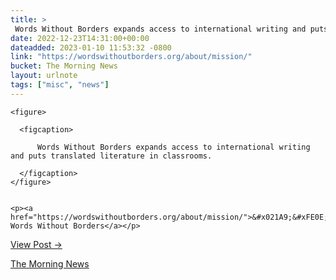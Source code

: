 ```yaml
---
title: > 
 Words Without Borders expands access to international writing and puts translated literature in classrooms.
date: 2022-12-23T14:31:00+00:00
dateadded: 2023-01-10 11:53:32 -0800
link: "https://wordswithoutborders.org/about/mission/"
bucket: The Morning News
layout: urlnote
tags: ["misc", "news"]
--- 
```




  
    
  

  
    <figure>
      
      <figcaption>
        
          Words Without Borders expands access to international writing and puts translated literature in classrooms.
        
      </figcaption>
    </figure>

    
    <p><a href="https://wordswithoutborders.org/about/mission/">&#x021A9;&#xFE0E; Words Without Borders</a></p>
    
  
  <p><a href="https://themorningnews.org/p/words-without-borders-expands-access-to-international-writing">View Post &rarr;</a></p>



 <!-- end excerpt --> 
<div class='bucket'><a class='internal-link' href='/buckets/the-morning-news'>The Morning News</a></div> 
